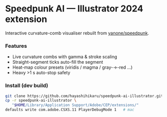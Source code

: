 # Speedpunk AI — Illustrator 2024 extension
Interactive curvature-comb visualiser rebuilt from
[yanone/speedpunk](https://github.com/yanone/speedpunk).

### Features
* Live curvature combs with gamma & stroke scaling  
* Straight-segment ticks auto-fill the segment  
* Heat-map colour presets (viridis / magma / gray-→-red …)  
* Heavy >1 s auto-stop safety

### Install (dev build)

```bash
git clone https://github.com/hayashihikaru/speedpunk-ai-illustrator.git
cp -r speedpunk-ai-illustrator \
   "$HOME/Library/Application Support/Adobe/CEP/extensions/"
defaults write com.adobe.CSXS.11 PlayerDebugMode 1   # mac
